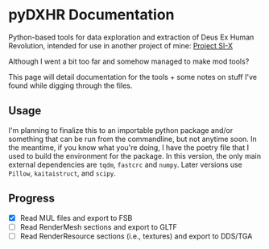 # pyDXHR Documentation


Python-based tools for data exploration and extraction of Deus Ex Human Revolution, intended for use in another project of mine: [Project SI-X](https://six.vardonir.com/)

Although I went a bit too far and somehow managed to make mod tools?

This page will detail documentation for the tools + some notes on stuff I've found while digging through the files.

## Usage

I'm planning to finalize this to an importable python package and/or something that can be run from the commandline, but not anytime soon. In the meantime, if you know what you're doing, I have the poetry file that I used to build the environment for the package. In this version, the only main external dependencies are `tqdm`, `fastcrc` and `numpy`. Later versions use `Pillow`, `kaitaistruct`, and `scipy`.

## Progress

- [x] Read MUL files and export to FSB
- [ ] Read RenderMesh sections and export to GLTF 
- [ ] Read RenderResource sections (i.e., textures) and export to DDS/TGA
